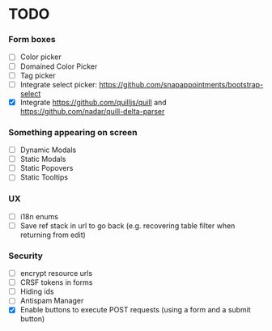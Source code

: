 # TODO

### Form boxes
  - [ ] Color picker
  - [ ] Domained Color Picker
  - [ ] Tag picker
  - [ ] Integrate select picker: https://github.com/snapappointments/bootstrap-select
  - [X] Integrate https://github.com/quilljs/quill and https://github.com/nadar/quill-delta-parser

### Something appearing on screen
  - [ ] Dynamic Modals
  - [ ] Static Modals
  - [ ] Static Popovers
  - [ ] Static Tooltips

### UX
  - [ ] i18n enums
  - [ ] Save ref stack in url to go back (e.g. recovering table filter when returning from edit)

### Security
  - [ ] encrypt resource urls
  - [ ] CRSF tokens in forms
  - [ ] Hiding ids
  - [ ] Antispam Manager
  - [X] Enable buttons to execute POST requests (using a form and a submit button)
